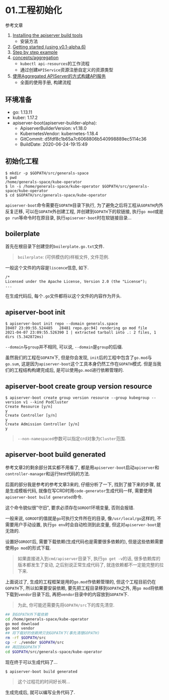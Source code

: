 # 01.工程初始化

参考文章

1. [Installing the apiserver build tools](https://github.com/kubernetes-sigs/apiserver-builder-alpha/blob/master/docs/installing.md)
    - 安装方法
2. [Getting started (using v0.1-alpha.6)](https://github.com/kubernetes-sigs/apiserver-builder-alpha/blob/master/docs/tools_user_guide.md)
3. [Step by step example](https://github.com/kubernetes-sigs/apiserver-builder-alpha/commits/example-simple)
4. [concepts/aggregation](https://github.com/kubernetes-sigs/apiserver-builder-alpha/blob/master/docs/concepts/aggregation.md)
    - `kubectl api-resources`的工作流程
    - 通过创建`APIService`资源注册自定义的资源类型
5. [使用Aggregated APIServer的方式构建API服务](https://jeremyxu2010.github.io/2019/07/%E4%BD%BF%E7%94%A8aggregated-apiserver%E7%9A%84%E6%96%B9%E5%BC%8F%E6%9E%84%E5%BB%BAapi%E6%9C%8D%E5%8A%A1/)
    - 全面的使用手册, 构建流程

## 环境准备

- go: 1.13.11
- kuber: 1.17.2
- apiserver-boot(apiserver-builder-alpha): 
    - ApiserverBuilderVersion: v1.18.0
    - KubernetesVendor: kubernetes-1.18.4 
    - GitCommit: d5fdf8c1b65a7c6068806b540998889ec5114c36
    - BuildDate: 2020-06-24-19:15:49

## 初始化工程

```console
$ mkdir -p $GOPATH/src/generals-space
$ pwd
/home/generals-space/kube-operator
$ ln -s /home/generals-space/kube-operator $GOPATH/src/generals-space/kube-operator
$ cd $GOPATH/src/generals-space/kube-operator
```

`apiserver-boot`命令需要在`GOPATH`目录下执行, 为了避免之后将工程从`GOPATH`内外反复迁移, 可以在`GOPATH`外创建工程, 并创建到`GOPATH`下的软链接, 执行`go mod`或是`go run`等命令时在原目录, 执行`apiserver-boot`时在软链接目录...

## boilerplate

首先在根目录下创建空的`boilerplate.go.txt`文件.

> `boilerplate`: (可供模仿的)样板文件, 文件范例.

一般这个文件的内容是`liscence`信息, 如下. 

```
/*
Licensed under the Apache License, Version 2.0 (the "License");
...
```

在生成代码后, 每个`.go`文件都将以这个文件的内容作为开头.

## apiserver-boot init

```console
$ apiserver-boot init repo --domain generals.space
I0407 23:09:55.524485   28481 repo.go:94] rendering go mod file
2021-04-07 23:09:55.526390 I | extracted tarball into .: 2 files, 1 dirs (5.342872ms)
```

`--domain`与`group`并不相同, 可以说, `--domain`是`group`的后缀.

虽然我们的工程在`GOPATH`下, 但是你会发现, `init`后的工程中包含了`go.mod`与`go.sum`, 这是因为`apiserver-boot`这个工具本身仍然工作在`GOPATH`模式. 但是当我们的工程结构构建完成后, 是可以使用`go.mod`进行依赖管理的.

## apiserver-boot create group version resource

```console
$ apiserver-boot create group version resource --group kubegroup --version v1 --kind PodCluster
Create Resource [y/n]
y
Create Controller [y/n]
y
Create Admission Controller [y/n]
y
```

> `--non-namespaced`参数可以指定crd对象为`Cluster`范围.

## apiserver-boot build generated

参考文章2的剩余部分其实都不用看了, 都是用`apiserver-boot`启动`apiserver`和`controller-manager`和运行test代码的方法.

后面的部分我是参考的参考文章3来的, 仔细分析了一下, 找到了接下来的步骤, 就是生成模板代码, 就像在写CRD时用`code-generator`生成代码一样, 需要使用`apiserver-boot build generated`命令.

这个命令貌似很"守旧", 要求必须存在`GOROOT`环境变量, 否则会报错.

一般来说, `GOROOT`的值就是`go`可执行文件所在的目录, 像`/usr/local/go`这样的, 不需要用户手动设置, 执行`go env`时会自动检测到此变量, 但这对`apiserver-boot`是无效的.

设置好`GOROOT`后, 需要下载依赖(生成代码也是需要很多依赖的), 但是这些依赖需要使用`go mod`的形式下载.

> 如果直接进入到`cmd/apiserver`目录下, 执行`go get -v`的话, 很多依赖库的版本都发生了变动, 之后别说正常生成代码了, 就连依赖都不一定能完整的拉下来.

上面说过了, 生成的工程框架是用的`go.mod`作依赖管理的, 但这个工程目前仍在`GOPATH`下, 所以如果要安装依赖, 要先把工程目录移到`GOPATH`之外, 用`go mod`将依赖下载到`vendor`目录下后, 再把`vendor`目录中的内容放到`GOPATH`下.

> 为此, 你可能还需要先将`GOPATH/src`下的库先清空.

```bash
## 到GOPATH外下载依赖
cd /home/generals-space/kube-operator
go mod download
go mod vendor
## 将下载好的依赖拷贝到GOPATH下(事先清理GOPATH)
rm -rf $GOPATH/src
cp -r ./vendor $GOPATH/src
## 再回到GOPATH下
cd $GOPATH/src/generals-space/kube-operator
```

现在终于可以生成代码了...

```console
$ apiserver-boot build generated
```

> 这个过程花的时间好长啊...

生成完成后, 就可以编写业务代码了.
